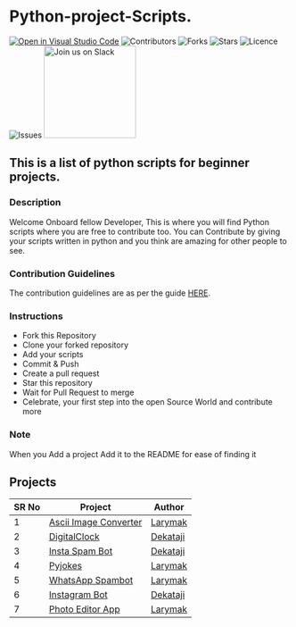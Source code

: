 # Python-project-Scripts.

[![Open in Visual Studio Code](https://open.vscode.dev/badges/open-in-vscode.svg)](https://open.vscode.dev/larymak/Python-project-Scripts)
![Contributors](https://img.shields.io/github/contributors/larymak/Python-project-Scripts?style=plastic)
![Forks](https://img.shields.io/github/forks/larymak/Python-project-Scripts)
![Stars](https://img.shields.io/github/stars/larymak/Python-project-Scripts)
![Licence](https://img.shields.io/github/license/larymak/Python-project-Scripts)
![Issues](https://img.shields.io/github/issues/larymak/Python-project-Scripts)
<a href="https://join.slack.com/t/ngc-goz8665/shared_invite/zt-r01kumfq-dQUT3c95BxEP_fnk4yJFfQ">
<img alt="Join us on Slack" src="https://raw.githubusercontent.com/netlify/netlify-cms/master/website/static/img/slack.png" width="165"/>
</a>

## This is a list of python scripts for beginner projects.

### Description

Welcome Onboard fellow Developer, This is where you will find Python scripts where you are free to contribute too.
You can Contribute by giving your scripts written in python and you think are amazing for other people to see.

### Contribution Guidelines

The contribution guidelines are as per the guide [HERE](https://github.com/larymak/Python-project-Scripts/blob/main/CONTRIBUTING.md).

### Instructions

- Fork this Repository
- Clone your forked repository
- Add your scripts
- Commit & Push
- Create a pull request
- Star this repository
- Wait for Pull Request to merge
- Celebrate, your first step into the open Source World and contribute more

### Note

When you Add a project Add it to the README for ease of finding it

## Projects

SR No   | Project | Author  
--- | --- | ---
1 | [Ascii Image Converter](https://github.com/larymak/Python-project-Scripts/tree/master/image-ascii) | [Larymak](https://github.com/larymak)
2 | [DigitalClock](https://github.com/larymak/Python-project-Scripts/tree/main/DigitalClock) | [Dekataji](https://github.com/dekataji)
3 | [Insta Spam Bot](https://github.com/larymak/Python-project-Scripts/tree/main/InstaSpamBot) | [Dekataji](https://github.com/dekataji)
4 | [Pyjokes](https://github.com/larymak/Python-project-Scripts/tree/master/pyjokes) | [Larymak](https://github.com/larymak)
5 | [WhatsApp Spambot](https://github.com/larymak/Python-project-Scripts/tree/master/whatsapp-spam) | [Larymak](https://github.com/larymak)
6 | [Instagram Bot](https://github.com/larymak/Python-project-Scripts/tree/main/InstagramBot) | [Dekataji](https://github.com/dekataji)
7 | [Photo Editor App](https://github.com/larymak/Python-project-Scripts/tree/master/photo%20editor)| [Larymak](https://github.com/larymak)

